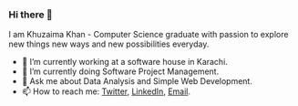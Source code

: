 ### Hi there 👋
I am Khuzaima Khan - Computer Science graduate with passion to explore new things new ways and new possibilities everyday.
<!--
**KhuzaimaKhan/KhuzaimaKhan** is a ✨ _special_ ✨ repository because its `README.md` (this file) appears on your GitHub profile.


Here are some ideas to get you started:
-->
- 🔭 I’m currently working at a software house in Karachi.
- 🌱 I’m currently doing Software Project Management.
- 💬 Ask me about Data Analysis and Simple Web Development.
- 📫 How to reach me: [Twitter](https://twitter.com/KhuzaimaKhan26), [LinkedIn](https://www.linkedin.com/in/khuzaimakhan/), [Email](mailto:khuzaimakhan20@gmail.com).
<!-- - 🤔 I’m looking for help with ...
- 👯 I’m looking to collaborate on ...
- 😄 Pronouns: ...
- ⚡ Fun fact: ...
-->

